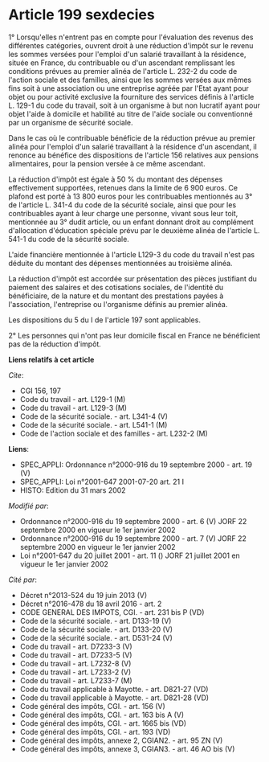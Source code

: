 # Article 199 sexdecies

1° Lorsqu'elles n'entrent pas en compte pour l'évaluation des revenus des différentes catégories, ouvrent droit à une
réduction d'impôt sur le revenu les sommes versées pour l'emploi d'un salarié travaillant à la résidence, située en France,
du contribuable ou d'un ascendant remplissant les conditions prévues au premier alinéa de l'article L. 232-2 du code de
l'action sociale et des familles, ainsi que les sommes versées aux mêmes fins soit à une association ou une entreprise agréée
par l'Etat ayant pour objet ou pour activité exclusive la fourniture des services définis à l'article L. 129-1 du code du
travail, soit à un organisme à but non lucratif ayant pour objet l'aide à domicile et habilité au titre de l'aide sociale ou
conventionné par un organisme de sécurité sociale.

Dans le cas où le contribuable bénéficie de la réduction prévue au premier alinéa pour l'emploi d'un salarié travaillant à la
résidence d'un ascendant, il renonce au bénéfice des dispositions de l'article 156 relatives aux pensions alimentaires, pour
la pension versée à ce même ascendant.

La réduction d'impôt est égale à 50 % du montant des dépenses effectivement supportées, retenues dans la limite de 6 900
euros. Ce plafond est porté à 13 800 euros pour les contribuables mentionnés au 3° de l'article L. 341-4 du code de la
sécurité sociale, ainsi que pour les contribuables ayant à leur charge une personne, vivant sous leur toit, mentionnée au 3°
dudit article, ou un enfant donnant droit au complément d'allocation d'éducation spéciale prévu par le deuxième alinéa de
l'article L. 541-1 du code de la sécurité sociale.

L'aide financière mentionnée à l'article L129-3 du code du travail n'est pas déduite du montant des dépenses mentionnées au
troisième alinéa.

La réduction d'impôt est accordée sur présentation des pièces justifiant du paiement des salaires et des cotisations
sociales, de l'identité du bénéficiaire, de la nature et du montant des prestations payées à l'association, l'entreprise ou
l'organisme définis au premier alinéa.

Les dispositions du 5 du I de l'article 197 sont applicables.

2° Les personnes qui n'ont pas leur domicile fiscal en France ne bénéficient pas de la réduction d'impôt.

**Liens relatifs à cet article**

_Cite_:

  - CGI 156, 197
  - Code du travail - art. L129-1 (M)
  - Code du travail - art. L129-3 (M)
  - Code de la sécurité sociale. - art. L341-4 (V)
  - Code de la sécurité sociale. - art. L541-1 (M)
  - Code de l'action sociale et des familles - art. L232-2 (M)

**Liens**:

  - SPEC_APPLI: Ordonnance n°2000-916 du 19 septembre 2000 - art. 19 (V)
  - SPEC_APPLI: Loi n°2001-647 2001-07-20 art. 21 I
  - HISTO: Edition du 31 mars 2002

_Modifié par_:

  - Ordonnance n°2000-916 du 19 septembre 2000 - art. 6 (V) JORF 22 septembre 2000 en vigueur le 1er janvier 2002
  - Ordonnance n°2000-916 du 19 septembre 2000 - art. 7 (V) JORF 22 septembre 2000 en vigueur le 1er janvier 2002
  - Loi n°2001-647 du 20 juillet 2001 - art. 11 () JORF 21 juillet 2001 en vigueur le 1er janvier 2002

_Cité par_:

  - Décret n°2013-524 du 19 juin 2013 (V)
  - Décret n°2016-478 du 18 avril 2016 - art. 2
  - CODE GENERAL DES IMPOTS, CGI. - art. 231 bis P (VD)
  - Code de la sécurité sociale. - art. D133-19 (V)
  - Code de la sécurité sociale. - art. D133-20 (V)
  - Code de la sécurité sociale. - art. D531-24 (V)
  - Code du travail - art. D7233-3 (V)
  - Code du travail - art. D7233-5 (V)
  - Code du travail - art. L7232-8 (V)
  - Code du travail - art. L7233-2 (V)
  - Code du travail - art. L7233-7 (M)
  - Code du travail applicable à Mayotte. - art. D821-27 (VD)
  - Code du travail applicable à Mayotte. - art. D821-28 (VD)
  - Code général des impôts, CGI. - art. 156 (V)
  - Code général des impôts, CGI. - art. 163 bis A (V)
  - Code général des impôts, CGI. - art. 1665 bis (VD)
  - Code général des impôts, CGI. - art. 193 (VD)
  - Code général des impôts, annexe 2, CGIAN2. - art. 95 ZN (V)
  - Code général des impôts, annexe 3, CGIAN3. - art. 46 AO bis (V)
